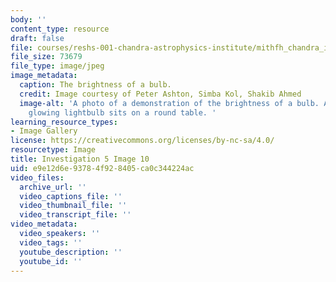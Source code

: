 ```yaml
---
body: ''
content_type: resource
draft: false
file: courses/reshs-001-chandra-astrophysics-institute/mithfh_chandra_inv5_bubri3.jpg
file_size: 73679
file_type: image/jpeg
image_metadata:
  caption: The brightness of a bulb.
  credit: Image courtesy of Peter Ashton, Simba Kol, Shakib Ahmed
  image-alt: 'A photo of a demonstration of the brightness of a bulb. A very bright
    glowing lightbulb sits on a round table. '
learning_resource_types:
- Image Gallery
license: https://creativecommons.org/licenses/by-nc-sa/4.0/
resourcetype: Image
title: Investigation 5 Image 10
uid: e9e12d6e-9378-4f92-8405-ca0c344224ac
video_files:
  archive_url: ''
  video_captions_file: ''
  video_thumbnail_file: ''
  video_transcript_file: ''
video_metadata:
  video_speakers: ''
  video_tags: ''
  youtube_description: ''
  youtube_id: ''
---
```

